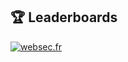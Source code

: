 ## 🏆 Leaderboards

[![websec.fr](https://img.shields.io/badge/websec.fr-39th%20place-brightgreen?style=for-the-badge)](https://websec.fr)
